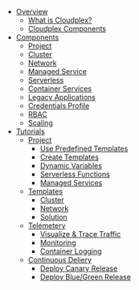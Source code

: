 - [Overview](pages/user-guide/overview/product-overview.md)
  - [What is Cloudplex?](pages/user-guide/overview/what-is-cloudplex/what-is-cloudplex)
  - [Cloudplex Components](pages/user-guide/overview/cloudplex-components/cloudplex-components)
- [Components](pages/user-guide/components/components)
  - [Project](pages/user-guide/components/project/project)
  - [Cluster](pages/user-guide/components/cluster/cluster)
  - [Network](pages/user-guide/components/network/network)
  - [Managed Service]()
  - [Serverless]()
  - [Container Services]()
  - [Legacy Applications]()
  - [Credentials Profile](pages/user-guide/components/credentials-profile/credentials-profile)
  - [RBAC](pages/user-guide/components/rbac/rbac)
  - [Scaling](pages/user-guide/components/scaling/scaling)
- [Tutorials](pages/user-guide/tutorials/tutorials)
  - [Project](pages/user-guide/tutorials/project/project)
    - [Use Predefined Templates](pages/user-guide/tutorials/project/use-predefined-templates/lab-1)
    - [Create Templates](pages/user-guide/tutorials/project/create-templates/lab-2)
    - [Dynamic Variables](pages/user-guide/tutorials/project/dynamic-variables/lab-3)
    - [Serverless Functions](pages/user-guide/tutorials/project/serverless-functions/lab-4)
    - [Managed Services](pages/user-guide/examples/project/lab-5/lab-5)
  - [Templates](pages/user-guide/tutorials/templates/templates)
    - [Cluster](pages/user-guide/tutorials/templates/cluster/cluster)
    - [Network](pages/user-guide/tutorials/templates/network/network)
    - [Solution](solution.md)
  - [Telemetery](pages/user-guide/examples/telemetry/telemetry)
    - [Visualize & Trace Traffic](pages/user-guide/examples/telemetry/cluster/cluster)
    - [Monitoring](pages/user-guide/examples/telemetry/network/network)
    - [Container Logging](pages/user-guide/examples/telemetry/network/network)
  - [Continuous Deliery](pages/user-guide/examples/cd/telemetry)
    - [Deploy Canary Release](pages/user-guide/examples/cd/cluster/cluster)
    - [Deploy Blue/Green Release](pages/user-guide/examples/cd/network/network)
